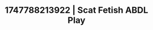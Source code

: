 ---
categories:
- Slow burn erotica
- Mormon wife
- Mindful sex
- Squirting orgasm
- Real couple content
image: /assets/images/1747788213922.jpg
layout: post
seo:
  description: Featured content with exclusive Scat Fetish, ABDL Play. HD images available.
  keywords: Scat Fetish, ABDL Play
  og_image: /assets/images/1747788213922.jpg
  schema_type: VisualArtwork
tags:
- ABDL Play
- '#1747788213922'
- Scat Fetish
title: 1747788213922 | Scat Fetish ABDL Play
---